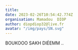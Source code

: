 ```yaml
---
title: 
date: 2023-02-26T10:54:42.774Z
organisation: Mamadou  DIOP 
author: diopdiop32@live.fr
avatar: "/img/pays/SN.svg"
---
```


BOUKOOO SAKH DIÉEMM .. 